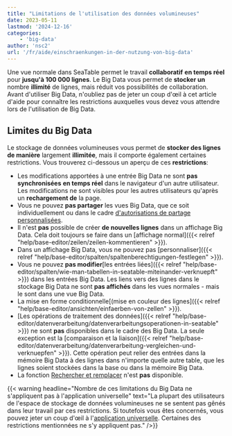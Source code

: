```yaml
---
title: "Limitations de l'utilisation des données volumineuses"
date: 2023-05-11
lastmod: '2024-12-16'
categories:
    - 'big-data'
author: 'nsc2'
url: '/fr/aide/einschraenkungen-in-der-nutzung-von-big-data'
---
```


Une vue normale dans SeaTable permet le travail **collaboratif** **en temps réel** pour **jusqu'à 100 000 lignes**. Le Big Data vous permet de **stocker un** nombre **illimité** de lignes, mais réduit vos possibilités de collaboration. Avant d'utiliser Big Data, n'oubliez pas de jeter un coup d'œil à cet article d'aide pour connaître les restrictions auxquelles vous devez vous attendre lors de l'utilisation de Big Data.

## Limites du Big Data

Le stockage de données volumineuses vous permet de **stocker des lignes de manière** largement **illimitée**, mais il comporte également certaines restrictions. Vous trouverez ci-dessous un aperçu de ces **restrictions**:

- Les modifications apportées à une entrée Big Data ne sont **pas** **synchronisées** **en temps réel** dans le navigateur d'un autre utilisateur. Les modifications ne sont visibles pour les autres utilisateurs qu'après un **rechargement de** la page.
- Vous ne pouvez **pas partager** les vues Big Data, que ce soit individuellement ou dans le cadre [d'autorisations de partage personnalisées](https://seatable.io/fr/docs/freigaben/benutzerdefinierte-freigabe-erstellen/).
- Il n'est **pas** possible de créer **de nouvelles lignes** dans un affichage Big Data. Cela doit toujours se faire dans un [affichage normal]({{< relref "help/base-editor/zeilen/zeilen-kommentieren" >}}).
- Dans un affichage Big Data, vous ne pouvez pas [personnaliser]({{< relref "help/base-editor/spalten/spaltenberechtigungen-festlegen" >}}).
- Vous ne pouvez **pas modifier**[les entrées liées]({{< relref "help/base-editor/spalten/wie-man-tabellen-in-seatable-miteinander-verknuepft" >}}) dans les entrées Big Data. Les liens vers des lignes dans le stockage Big Data ne sont **pas affichés** dans les vues normales - mais le sont dans une vue Big Data.
- La mise en forme conditionnelle[(mise en couleur des lignes]({{< relref "help/base-editor/ansichten/einfaerben-von-zellen" >}}).
- [Les opérations de traitement des données]({{< relref "help/base-editor/datenverarbeitung/datenverarbeitungsoperationen-in-seatable" >}}) ne sont **pas** disponibles dans le cadre des Big Data. La seule exception est la [comparaison et la liaison]({{< relref "help/base-editor/datenverarbeitung/datenverarbeitung-vergleichen-und-verknuepfen" >}}). Cette opération peut relier des entrées dans la mémoire Big Data à des lignes dans n'importe quelle autre table, que les lignes soient stockées dans la base ou dans la mémoire Big Data.
- La fonction [Rechercher et remplacer](https://seatable.io/fr/docs/arbeiten-in-tabellen/suchen-und-ersetzen-von-werten-in-seatable/) n'est **pas** disponible.

{{< warning  headline="Nombre de ces limitations du Big Data ne s'appliquent pas à l'application universelle"  text="La plupart des utilisateurs de l'espace de stockage de données volumineuses ne se sentent pas gênés dans leur travail par ces restrictions. Si toutefois vous êtes concernés, vous pouvez jeter un coup d'œil à l'[application universelle](https://seatable.io/fr/docs/apps/universelle-app/). Certaines des restrictions mentionnées ne s'y appliquent pas." />}}
